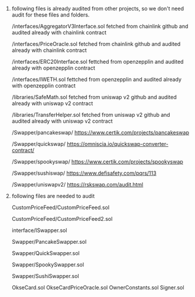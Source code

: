 1. following files is already audited from other projects, so we don't need audit for these files and folders.

   /interfaces/AggregatorV3Interface.sol       fetched from chainlink github and audited already with chainlink contract

   /interfaces/PriceOracle.sol                 fetched from chainlink github and audited already with chainlink contract

   /interfaces/ERC20Interface.sol              fettched from openzepplin and audited already with openzepplin contract

   /interfaces/IWETH.sol                       fettched from openzepplin and audited already with openzepplin contract

   /libraries/SafeMath.sol fetched from uniswap v2 github and audited already with uniswap v2 contract

   /libraries/TransferHelper.sol fetched from uniswap v2 github and audited already with uniswap v2 contract

   /Swapper/pancakeswap/ https://www.certik.com/projects/pancakeswap

   /Swapper/quickswap/ https://omniscia.io/quickswap-converter-contract/

   /Swapper/spookyswap/ https://www.certik.com/projects/spookyswap

   /Swapper/sushiswap/ https://www.defisafety.com/pqrs/113

   /Swapper/uniswapv2/ https://rskswap.com/audit.html

2. following files are needed to audit

   CustomPriceFeed/CustomPriceFeed.sol

   CustomPriceFeed/CustomPriceFeed2.sol

   interface/ISwapper.sol

   Swapper/PancakeSwapper.sol

   Swapper/QuickSwapper.sol

   Swapper/SpookySwapper.sol

   Swapper/SushiSwapper.sol

   OkseCard.sol
   OkseCardPriceOracle.sol
   OwnerConstants.sol
   Signer.sol
